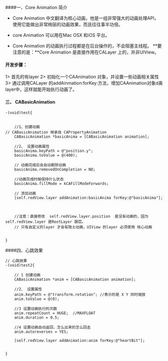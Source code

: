 ####一、Core Animation 简介

- Core Animation 中文翻译为核心动画，他是一组非常强大的动画处理API， 使用它能做出非常绚丽的动画效果，而且往往事半功倍。

- core Animation 可以用在Mac OSX 和iOS 平台。

- Core Animation 的动画执行过程都是在后台操作的，不会阻塞主线程。
**要注意的是：**Core Animation 是直接作用在CALayer 上的，并非UIView。



#### 开发步骤：

1> 首先的有layer
2> 初始化一个CAAnimation 对象，并设置一些动画相关属性
3> 通过调用CALayer 的addAinmation:forKey:方法，增加CAAnimation对象d奥layer中，这样就能开始执行动画了。


#### 三、 CABasicAnimation

```objc
-(void)test{
 
    
    //1、创建动画
// CABasicAnimation 继承自 CAPropertyAnimation
    CABasicAnimation *basicAnima = [CABasicAnimation animation];
    
    //2、 设置动画属性
    basicAnima.keyPath = @"position.y";
    basicAnima.toValue = @(400);
    
    // 动画完成后会自动删除动画
    basicAnima.removedOnCompletion = NO;
    
    //动画完成时候保持什么状态
    basicAnima.fillMode = kCAFillModeForwards;
    
    // 添加动画
    [self.redView.layer addAnimation:basicAnima forKey:@"basicAnima"];
    
    
    
    //注意：直接修改  self.redView.layer.position  是没有动画的，因为  self.redView.layer 是RootLayer 跟层。
    // 只有自定义的layer 才会有隐士动画，UIView 的layer 必须使用 核心动画
   
    
}
```


####四、心跳效果

```objc
// 心跳效果
-(void)test2{
    
    // 1 创建动画
    CABasicAnimation *anim = [CABasicAnimation animation];
    
    //2、 设置属性
    anim.keyPath = @"transform.retation"; //表示的是 X Y 同时缩放
    anim.toValue = @(0);
    
    //3 设置动画执行的次数
    anim.repeatCount = HUGE;  //MAXFLOAT
    anim.duration = 0.5;
    
    //4 设置动画自动返回，怎么出来的怎么回去
    anim.autoreverses = YES;
    
    [self.redView.layer addAnimation:anim forKey:@"heartBit"];
    
    
}
```


